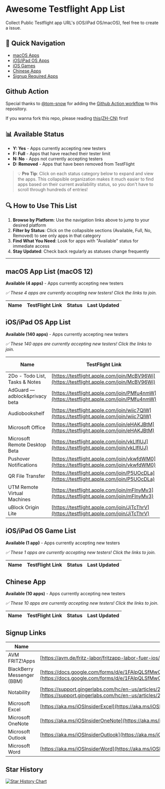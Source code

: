# Awesome Testflight App List
Collect Public Testflight app URL's (iOS/iPad OS/macOS), feel free to create a issue.

## 🚀 Quick Navigation
- [macOS Apps](#macos-app-list-macos-12)
- [iOS/iPad OS Apps](#iosipad-os-app-list)
- [iOS Games](#iosipad-os-game-list)
- [Chinese Apps](#chinese-app-list)
- [Signup Required Apps](#signup-app-list)

## Github Action
Special thanks to [@tom-snow](https://github.com/tom-snow) for adding the [Github Action workflow](./GITHUB_ACTION.md) to this repository.

If you wanna fork this repo, please reading [this(ZH-CN)](./GITHUB_ACTION.md#4-其他说明) first!

## 📊 Available Status
* **Y: Yes** - Apps currently accepting new testers
* **F: Full** - Apps that have reached their tester limit  
* **N: No** - Apps not currently accepting testers
* **D: Removed** - Apps that have been removed from TestFlight

> 💡 **Pro Tip**: Click on each status category below to expand and view the apps. This collapsible organization makes it much easier to find apps based on their current availability status, so you don't have to scroll through hundreds of entries!

## 🔍 How to Use This List
1. **Browse by Platform**: Use the navigation links above to jump to your desired platform
2. **Filter by Status**: Click on the collapsible sections (Available, Full, No, Removed) to see only apps in that category
3. **Find What You Need**: Look for apps with "Available" status for immediate access
4. **Stay Updated**: Check back regularly as statuses change frequently

---

## macOS App List (macOS 12)

<strong>Available (4 apps)</strong> - Apps currently accepting new testers

_✅ These 4 apps are currently accepting new testers! Click the links to join._

| Name | TestFlight Link | Status | Last Updated |
| --- | --- | --- | --- |


## iOS/iPad OS App List

<strong>Available (140 apps)</strong> - Apps currently accepting new testers

_✅ These 140 apps are currently accepting new testers! Click the links to join._

| Name | TestFlight Link | Status | Last Updated |
| --- | --- | --- | --- |
| 2Do - Todo List, Tasks & Notes | [https://testflight.apple.com/join/McBV96Wi](https://testflight.apple.com/join/McBV96Wi) | N | 2025-07-26 |
| AdGuard  — adblock&privacy beta | [https://testflight.apple.com/join/PMfu4nmW](https://testflight.apple.com/join/PMfu4nmW) | F | 2025-09-30 |
| Audiobookshelf | [https://testflight.apple.com/join/wiic7QIW](https://testflight.apple.com/join/wiic7QIW) | F | 2025-08-16 |
| Microsoft Office | [https://testflight.apple.com/join/eHAKJBtM](https://testflight.apple.com/join/eHAKJBtM) | Y | 2025-09-29 |
| Microsoft Remote Desktop Beta | [https://testflight.apple.com/join/vkLIflUJ](https://testflight.apple.com/join/vkLIflUJ) | F | 2025-09-30 |
| Pushover Notifications | [https://testflight.apple.com/join/vkwfdWM0](https://testflight.apple.com/join/vkwfdWM0) | Y | 2025-08-29 |
| QR File Transfer | [https://testflight.apple.com/join/P5UOcDLa](https://testflight.apple.com/join/P5UOcDLa) | N | 2025-05-19 |
| UTM Remote Virtual Machines | [https://testflight.apple.com/join/mFlnyMv3](https://testflight.apple.com/join/mFlnyMv3) | Y | 2025-08-04 |
| uBlock Origin Lite | [https://testflight.apple.com/join/JjTcThrV](https://testflight.apple.com/join/JjTcThrV) | D | 2025-08-05 |


## iOS/iPad OS Game List

<strong>Available (1 app)</strong> - Apps currently accepting new testers

_✅ These 1 apps are currently accepting new testers! Click the links to join._

| Name | TestFlight Link | Status | Last Updated |
| --- | --- | --- | --- |


## Chinese App

<strong>Available (10 apps)</strong> - Apps currently accepting new testers

_✅ These 10 apps are currently accepting new testers! Click the links to join._

| Name | TestFlight Link | Status | Last Updated |
| --- | --- | --- | --- |


## Signup Links
| Name | Url | Available |
| --- | --- | --- |
| AVM FRITZ!Apps | [https://avm.de/fritz-labor/fritzapp-labor-fuer-ios/](https://avm.de/fritz-labor/fritzapp-labor-fuer-ios/) | |
| BlackBerry Messenger (BBM) | [https://docs.google.com/forms/d/e/1FAIpQLSfMwOqEZn6mFtuz9FhzreOdysmTbSaRnOO3LCIHY1Uwt2f31A/viewform](https://docs.google.com/forms/d/e/1FAIpQLSfMwOqEZn6mFtuz9FhzreOdysmTbSaRnOO3LCIHY1Uwt2f31A/viewform) | |
| Notability | [https://support.gingerlabs.com/hc/en-us/articles/216037238-Apply-to-Beta-Test-Notability-](https://support.gingerlabs.com/hc/en-us/articles/216037238-Apply-to-Beta-Test-Notability-) | |
| Microsoft Excel | [https://aka.ms/iOSInsiderExcel](https://aka.ms/iOSInsiderExcel) | |
| Microsoft OneNote | [https://aka.ms/iOSInsiderOneNote](https://aka.ms/iOSInsiderOneNote) | |
| Microsoft Outlook | [https://aka.ms/iOSInsiderOutlook](https://aka.ms/iOSInsiderOutlook) | |
| Microsoft Word | [https://aka.ms/iOSInsiderWord](https://aka.ms/iOSInsiderWord) | |


## Star History

[![Star History Chart](https://api.star-history.com/svg?repos=pluwen/awesome-testflight-link&type=Date)](https://star-history.com/#pluwen/awesome-testflight-link&Date)
